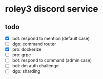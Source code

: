 # roley3 discord service

## todo
- [x] bot: respond to mention (default case)
- [ ] dgo: command router
- [x] pro: dockerize
- [ ] pro: grpc
- [ ] bot: respond to command (admin case)
- [ ] bot: dm auth challenge
- [ ] dgo: sharding
